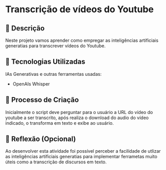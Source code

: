 
# Transcrição de vídeos do Youtube

## 📒 Descrição
Neste projeto vamos aprender como empregar as inteligências artificiais generatias para transcrever vídeos do Youtube.

## 🤖 Tecnologias Utilizadas
IAs Generativas e outras ferramentas usadas: 
* OpenAIs Whisper 

## 🧐 Processo de Criação
Inicialmente o script deve perguntar para o usuário a URL do vídeo do youtube a ser transcrito, após realiza o download do audio do vídeo indicado, o transforma em texto e exibe ao usuário.

## 💭 Reflexão (Opcional)
Ao desenvolver esta atividade foi possível perceber a facilidade de utlizar as inteligências artificiais generatias para implementar ferrametas muito úteis como a transcrição de discursos em texto.
